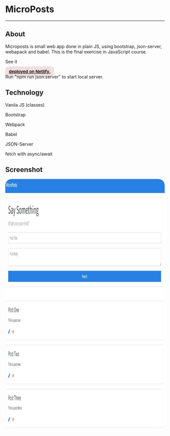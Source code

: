 # MicroPosts


---

## About

<p>Microposts is small web app done in plain JS, using bootstrap, json-server, webapack and babel. This is the final exercise in JavaScript course.</p>

<p>See it <div><a href="https://harmonious-nasturtium-d540d5.netlify.app/" target="_blank" rel="noopener noreferrer"
    style="padding:0.5rem 0.7rem;
    color: black;
    background: #F1DEDE;
    border-radius:10px;
    font-size:0.85rem;
    font-weight:600;
    display:inline;">deployed on Netlify.</a> <br/> 
</div> Run "npm run json:server" to start local server.</p>



## Technology

<p>Vanila JS (classes)</p>
<p>Bootstrap</p>
<p>Webpack</p>
<p>Babel</p>
<p>JSON-Server</p>
<p>fetch with async/await</p>

## Screenshot

<img src="/screenshot.jpg" height="800" style="border-radius:20px;margin-bottom:2rem;" />
